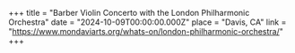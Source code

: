 +++
title = "Barber Violin Concerto with the London Philharmonic Orchestra"
date = "2024-10-09T00:00:00.000Z"
place = "Davis, CA"
link = "https://www.mondaviarts.org/whats-on/london-philharmonic-orchestra/"
+++

